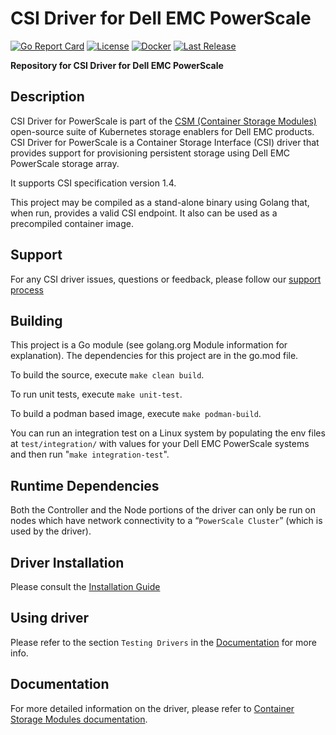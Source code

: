 # CSI Driver for Dell EMC PowerScale

[![Go Report Card](https://goreportcard.com/badge/github.com/dell/csi-isilon?style=flat-square)](https://goreportcard.com/report/github.com/dell/csi-isilon)
[![License](https://img.shields.io/github/license/dell/csi-isilon?style=flat-square&color=blue&label=License)](https://github.com/dell/csi-isilon/blob/main/LICENSE)
[![Docker](https://img.shields.io/docker/pulls/dellemc/csi-isilon.svg?logo=docker&style=flat-square&label=Pulls)](https://hub.docker.com/r/dellemc/csi-isilon)
[![Last Release](https://img.shields.io/github/v/release/dell/csi-isilon?label=Latest&style=flat-square&logo=go)](https://github.com/dell/csi-isilon/releases)

**Repository for CSI Driver for Dell EMC PowerScale**

## Description
CSI Driver for PowerScale is part of the [CSM (Container Storage Modules)](https://github.com/dell/csm) open-source suite of Kubernetes storage enablers for Dell EMC products. CSI Driver for PowerScale is a Container Storage Interface (CSI) driver that provides support for provisioning persistent storage using Dell EMC PowerScale storage array. 

It supports CSI specification version 1.4.

This project may be compiled as a stand-alone binary using Golang that, when run, provides a valid CSI endpoint. It also can be used as a precompiled container image.

## Support
For any CSI driver issues, questions or feedback, please follow our [support process](https://github.com/dell/csm/blob/main/docs/SUPPORT.md)

## Building
This project is a Go module (see golang.org Module information for explanation).
The dependencies for this project are in the go.mod file.

To build the source, execute `make clean build`.

To run unit tests, execute `make unit-test`.

To build a podman based image, execute `make podman-build`.

You can run an integration test on a Linux system by populating the env files at `test/integration/` with values for your Dell EMC PowerScale systems and then run "`make integration-test`".

## Runtime Dependencies
Both the Controller and the Node portions of the driver can only be run on nodes which have network connectivity to a “`PowerScale Cluster`” (which is used by the driver).

## Driver Installation
Please consult the [Installation Guide](https://dell.github.io/csm-docs/docs/csidriver/installation)

## Using driver
Please refer to the section `Testing Drivers` in the [Documentation](https://dell.github.io/csm-docs/docs/csidriver/installation/test/) for more info.

## Documentation
For more detailed information on the driver, please refer to [Container Storage Modules documentation](https://dell.github.io/csm-docs/).
